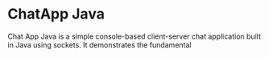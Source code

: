 <h1>ChatApp Java</h1>
<p>
  Chat App Java is a simple console-based client-server chat application built in Java using sockets. It demonstrates the fundamental
</p> 
